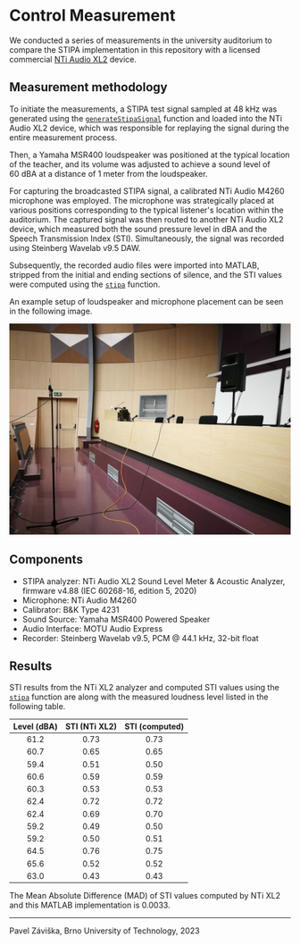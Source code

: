 # Control Measurement

We conducted a series of measurements in the university auditorium to compare the STIPA implementation in this repository with a licensed commercial [NTi Audio XL2](https://www.nti-audio.com/en/products/sound-level-meters/xl2-audio-acoustic-analyzer) device.

## Measurement methodology

To initiate the measurements, a STIPA test signal sampled at 48 kHz was generated using the [`generateStipaSignal`](https://github.com/zawi01/stipa/blob/master/generateStipaSignal.m) function and loaded into the NTi Audio XL2 device, which was responsible for replaying the signal during the entire measurement process.

Then, a Yamaha MSR400 loudspeaker was positioned at the typical location of the teacher, and its volume was adjusted to achieve a sound level of 60&nbsp;dBA at a distance of 1 meter from the loudspeaker.

For capturing the broadcasted STIPA signal, a calibrated NTi Audio M4260 microphone was employed. The microphone was strategically placed at various positions corresponding to the typical listener's location within the auditorium. The captured signal was then routed to another NTi Audio XL2 device, which measured both the sound pressure level in dBA and the Speech Transmission Index (STI). Simultaneously, the signal was recorded using Steinberg Wavelab v9.5 DAW.

Subsequently, the recorded audio files were imported into MATLAB, stripped from the initial and ending sections of silence, and the STI values were computed using the [`stipa`](https://github.com/zawi01/stipa/blob/master/stipa.m) function.

An example setup of loudspeaker and microphone placement can be seen in the following image.

![Measurement setup](measurement_setup.jpg)

## Components

- STIPA analyzer: NTi Audio XL2 Sound Level Meter & Acoustic Analyzer, firmware v4.88 (IEC 60268-16, edition 5, 2020)
- Microphone: NTi Audio M4260
- Calibrator: B&K Type 4231
- Sound Source: Yamaha MSR400 Powered Speaker
- Audio Interface: MOTU Audio Express
- Recorder: Steinberg Wavelab v9.5, PCM @ 44.1 kHz, 32-bit float

## Results

STI results from the NTi XL2 analyzer and computed STI values using the [`stipa`](https://github.com/zawi01/stipa/blob/master/stipa.m) function are along with the measured loudness level listed in the following table.

| Level (dBA) | STI (NTi XL2) | STI (computed) |
|:-----------:|:-------------:|:--------------:|
|    61.2     |     0.73      |      0.73      |
|    60.7     |     0.65      |      0.65      |
|    59.4     |     0.51      |      0.50      |
|    60.6     |     0.59      |      0.59      |
|    60.3     |     0.53      |      0.53      |
|    62.4     |     0.72      |      0.72      |
|    62.4     |     0.69      |      0.70      |
|    59.2     |     0.49      |      0.50      |
|    59.2     |     0.50      |      0.51      |
|    64.5     |     0.76      |      0.75      |
|    65.6     |     0.52      |      0.52      |
|    63.0     |     0.43      |      0.43      |

The Mean Absolute Difference (MAD) of STI values computed by NTi XL2 and this MATLAB implementation is 0.0033.


---
Pavel Záviška, Brno University of Technology, 2023
